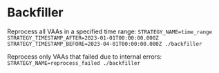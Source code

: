 # Backfiller

Reprocess all VAAs in a specified time range:
`STRATEGY_NAME=time_range STRATEGY_TIMESTAMP_AFTER=2023-01-01T00:00:00.000Z STRATEGY_TIMESTAMP_BEFORE=2023-04-01T00:00:00.000Z ./backfiller`

Reprocess only VAAs that failed due to internal errors:
`STRATEGY_NAME=reprocess_failed ./backfiller`